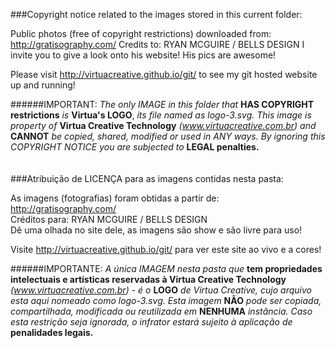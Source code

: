 ###Copyright notice related to the images stored in this current folder:

Public photos (free of copyright restrictions) downloaded from: http://gratisography.com/
Credits to: RYAN MCGUIRE / BELLS DESIGN 
I invite you to give a look onto his website! His pics are awesome!

Please visit http://virtuacreative.github.io/git/ to see my git hosted website up and running!

######IMPORTANT:
*The only IMAGE in this folder that* **HAS COPYRIGHT restrictions** *is* **Virtua's LOGO**, *its file named as logo-3.svg. This image is property of* **Virtua Creative Technology** *(www.virtuacreative.com.br) and* **CANNOT** *be copied, shared, modified or used in ANY ways. By ignoring this COPYRIGHT NOTICE you are subjected to* **LEGAL penalties.**
<br>
<br>
<br>
###Atribuição de LICENÇA para as imagens contidas nesta pasta:

As imagens (fotografias) foram obtidas a partir de:
http://gratisography.com/ <br>
Créditos para: RYAN MCGUIRE / BELLS DESIGN <br>
Dê uma olhada no site dele, as imagens são show e são livre para uso!

Visite http://virtuacreative.github.io/git/ para ver este site ao vivo e a cores!

######IMPORTANTE: 
*A única IMAGEM nesta pasta que* **tem propriedades intelectuais e artísticas reservadas à Virtua Creative Technology** *(www.virtuacreative.com.br) - é o* **LOGO** *de Virtua Creative, cujo arquivo esta aqui nomeado como logo-3.svg. Esta imagem* **NÃO** *pode ser copiada, compartilhada, modificada ou reutilizada em* **NENHUMA** *instância. Caso esta restrição seja ignorada, o infrator estará sujeito à aplicação de* **penalidades legais.**
